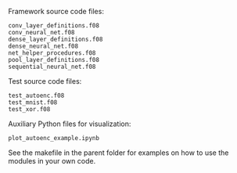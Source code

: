 Framework source code files:
```
conv_layer_definitions.f08
conv_neural_net.f08
dense_layer_definitions.f08
dense_neural_net.f08
net_helper_procedures.f08
pool_layer_definitions.f08
sequential_neural_net.f08
```

Test source code files:
```
test_autoenc.f08
test_mnist.f08
test_xor.f08
```

Auxiliary Python files for visualization:
```
plot_autoenc_example.ipynb
```

See the makefile in the parent folder for examples on how to use the modules in your own code.
